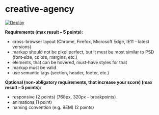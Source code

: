 # creative-agency

[![Deploy](https://img.shields.io/badge/-Deploy-blue?style=flat)](https://leonidshatilo-creative-agency.netlify.app/)

**Requirements (max result – 5 points):**

- cross-browser layout (Chrome, Firefox, Microsoft Edge, IE11 – latest versions)
- markup should not be pixel perfect, but it must be most similar to PSD (font-size, colors, margins, etc.)
- elements, that can be hovered, must-have styles for that
- markup must be valid
- use semantic tags (section, header, footer, etc.)

**Optional (non-obligatory requirements, that increase your score) (max result – 5 points):**

- responsive (2 points) (768px, 320px – breakpoints)
- animations (1 point)
- naming convention (e.g. BEM) (2 points)
